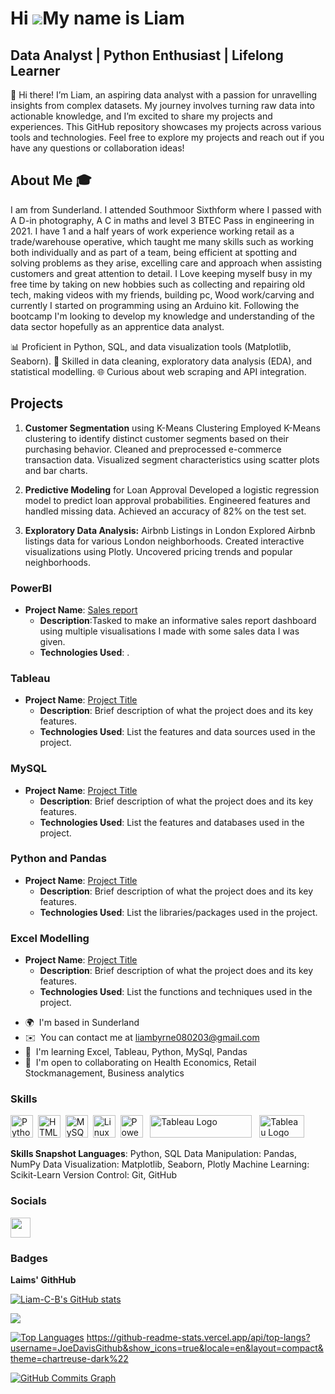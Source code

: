 Hi ![](https://user-images.githubusercontent.com/18350557/176309783-0785949b-9127-417c-8b55-ab5a4333674e.gif)My name is Liam
===========================================================================================================================

Data Analyst | Python Enthusiast | Lifelong Learner
---------------------------------------------------


👋 Hi there! I’m Liam, an aspiring data analyst with a passion for unravelling insights from complex datasets. My journey involves turning raw data into actionable knowledge, and I’m excited to share my projects and experiences. This GitHub repository showcases my projects across various tools and technologies. Feel free to explore my projects and reach out if you have any questions or collaboration ideas! 

## About Me 🎓 

I am from Sunderland. I attended Southmoor Sixthform where I passed with A D-in photography, A C in maths and level 3 BTEC Pass in engineering in 2021. I have 1 and a half years of work experience working retail as a trade/warehouse operative, which taught me many skills such as working both individually and as part of a team, being efficient at spotting and solving problems as they arise, excelling care and approach when assisting customers and great attention to detail. I Love keeping myself busy in my free time by taking on new hobbies such as collecting and repairing old tech, making videos with my friends, building pc, Wood work/carving and currently I started on programming using an Arduino kit. Following the bootcamp I'm looking to develop my knowledge and understanding of the data sector hopefully as an apprentice data analyst.


📊 Proficient in Python, SQL, and data visualization tools (Matplotlib, Seaborn). 
🧩 Skilled in data cleaning, exploratory data analysis (EDA), and statistical modelling. 
🌐 Curious about web scraping and API integration. 

## Projects

1. **Customer Segmentation** using K-Means Clustering Employed K-Means clustering to identify distinct customer segments based on their purchasing behavior. Cleaned and preprocessed e-commerce transaction data. Visualized segment characteristics using scatter plots and bar charts.
   
2. **Predictive Modeling** for Loan Approval Developed a logistic regression model to predict loan approval probabilities. Engineered features and handled missing data. Achieved an accuracy of 82% on the test set.
3. **Exploratory Data Analysis:** Airbnb Listings in London Explored Airbnb listings data for various London neighborhoods. Created interactive visualizations using Plotly. Uncovered pricing trends and popular neighborhoods. 


### PowerBI
- **Project Name**: [Sales report](https://app.powerbi.com/groups/me/reports/968caaf6-be3e-4d84-9470-0713555c2d08/4a1174f39d0ab2660f5d?experience=power-bi)
  - **Description**:Tasked to make an informative sales report dashboard using multiple visualisations I made with some sales data I was given.
  - **Technologies Used**: .

### Tableau
- **Project Name**: [Project Title](link-to-project)
  - **Description**: Brief description of what the project does and its key features.
  - **Technologies Used**: List the features and data sources used in the project.

### MySQL
- **Project Name**: [Project Title](link-to-project)
  - **Description**: Brief description of what the project does and its key features.
  - **Technologies Used**: List the features and databases used in the project.

### Python and Pandas
- **Project Name**: [Project Title](link-to-project)
  - **Description**: Brief description of what the project does and its key features.
  - **Technologies Used**: List the libraries/packages used in the project.

### Excel Modelling
- **Project Name**: [Project Title](link-to-project)
  - **Description**: Brief description of what the project does and its key features.
  - **Technologies Used**: List the functions and techniques used in the project.





* 🌍  I'm based in Sunderland
* ✉️  You can contact me at [liambyrne080203@gmail.com](mailto:liambyrne080203@gmail.com)
* 🧠  I'm learning Excel, Tableau, Python, MySql, Pandas
* 🤝  I'm open to collaborating on Health Economics, Retail Stockmanagement, Business analytics

### Skills


<p align="left">
<a href="https://www.python.org/" target="_blank" rel="noreferrer"><img src="https://raw.githubusercontent.com/danielcranney/readme-generator/main/public/icons/skills/python-colored.svg" width="36" height="36" alt="Python" /></a>&nbsp;&nbsp;<a href="https://developer.mozilla.org/en-US/docs/Glossary/HTML5" target="_blank" rel="noreferrer"><img src="https://raw.githubusercontent.com/danielcranney/readme-generator/main/public/icons/skills/html5-colored.svg" width="36" height="36" alt="HTML5" /></a>&nbsp;&nbsp;<a href="https://www.mysql.com/" target="_blank" rel="noreferrer"><img src="https://raw.githubusercontent.com/danielcranney/readme-generator/main/public/icons/skills/mysql-colored.svg" width="36" height="36" alt="MySQL" /></a>&nbsp;&nbsp;<a href="https://www.linux.org" target="_blank" rel="noreferrer"><img src="https://raw.githubusercontent.com/danielcranney/readme-generator/main/public/icons/skills/linux-colored.svg" width="36" height="36" alt="Linux" /></a>&nbsp;&nbsp;<a href="https://app.powerbi.com/" target="_blank" rel="noreferrer"><img src="https://cdn.worldvectorlogo.com/logos/power-bi.svg" width="36" height="36" alt="PowerBI" /></a>&nbsp;&nbsp;
   <a href="https://tableau.com/" target="_blank" rel="noreferrer; return false;"><img src="https://raw.githubusercontent.com/gilbarbara/logos/main/logos/tableau.svg" width="163" height="36" alt="Tableau Logo" /></a>&nbsp;&nbsp; <a href="https://www.microsoft.com/en-us/microsoft-365/excel" target="_blank" rel="noreferrer; return false;"><img src="https://img.icons8.com/color/48/microsoft-excel-2019--v1.png" width="72" height="36" alt="Tableau Logo" /></a>&nbsp;&nbsp;

</p>

**Skills Snapshot Languages**: Python, SQL Data Manipulation: Pandas, NumPy Data Visualization: Matplotlib, Seaborn, Plotly Machine Learning: Scikit-Learn Version Control: Git, GitHub

### Socials

<p align="left"> <a href="https://www.github.com/Ali06112023" target="_blank" rel="noreferrer"> <picture> <source media="(prefers-color-scheme: dark)" srcset="https://raw.githubusercontent.com/danielcranney/readme-generator/main/public/icons/socials/github-dark.svg" /> <source media="(prefers-color-scheme: light)" srcset="https://raw.githubusercontent.com/danielcranney/readme-generator/main/public/icons/socials/github.svg" /> <img src="https://raw.githubusercontent.com/danielcranney/readme-generator/main/public/icons/socials/github.svg" width="32" height="32" /> </picture> </a></p>

### Badges

<b>Laims' GithHub</b>

<a href="https://github.com/Liam-C-B"><img src="[https://github-readme-stats.vercel.app/api](https://github.com/Liam-C-B/Liam_B/edit/main/README.md)?username=Ali06112023&show_icons=true&hide=&count_private=true&title_color=0891b2&text_color=ffffff&icon_color=0891b2&bg_color=1c1917&hide_border=true&show_icons=true" alt="Liam-C-B's GitHub stats" /></a>

<a href="https://github.com/Liam-C-B/Liam_B"><img src="https://github-readme-streak-stats.herokuapp.com/?user=Liam-C-B&stroke=ffffff&background=1c1917&ring=0891b2&fire=0891b2&currStreakNum=ffffff&currStreakLabel=0891b2&sideNums=ffffff&sideLabels=ffffff&dates=ffffff&hide_border=true" /></a>

<a href="https://github.com/Liam-C-B/Liam_B" align="left"><img src="https://github-readme-stats.vercel.app/api/top-langs?username=**Liam-C-B**&show_icons=true&locale=en&layout=compact&theme=chartreuse-dark%22" alt="Top Languages" /></a>
https://github-readme-stats.vercel.app/api/top-langs?username=JoeDavisGithub&show_icons=true&locale=en&layout=compact&theme=chartreuse-dark%22

<a href="https://github.com/Liam-C-B/Liam_B"><img src="https://github-readme-activity-graph.cyclic.app/graph?username=Liam-C-B&bg_color=1c1917&color=ffffff&line=0891b2&point=ffffff&area_color=1c1917&area=true&hide_border=true&custom_title=GitHub%20Commits%20Graph" alt="GitHub Commits Graph" /></a>

